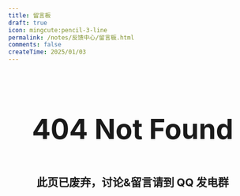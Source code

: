 ```yaml
---
title: 留言板
draft: true
icon: mingcute:pencil-3-line
permalink: /notes/反馈中心/留言板.html
comments: false
createTime: 2025/01/03
---
```


<div style="text-align: center; ">
    <p style="font-size: 56px; font-weight: 650; margin-top: 100px">404 Not Found</p>
    <p style="font-size: 22px; font-weight: 650; margin-top: 40px;">此页已废弃，讨论&留言请到 QQ 发电群</p>
    <p style="margin-top: 40px;"></p>
    <LinkCard title="QQ 发电群" icon="mingcute:navigation-line" href="/链接.html#qq-群" />
</div>